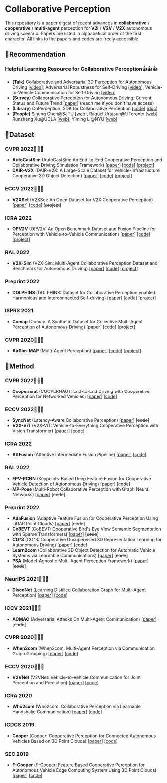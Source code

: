 # Collaborative Perception

This repository is a paper digest of recent advances in **collaborative** / **cooperative** / **multi-agent** perception for **V2I** / **V2V** / **V2X** autonomous driving scenario. Papers are listed in alphabetical order of the first character. All links to the papers and codes are freely accessible.



## :star2:Recommendation

### Helpful Learning Resource for Collaborative Perception:thumbsup::thumbsup::thumbsup:

- **(Talk)** Collaborative and Adversarial 3D Perception for Autonomous Driving [[video](https://www.youtube.com/watch?v=W-AONQMfGi0)], Adversarial Robustness for Self-Driving [[video](https://www.youtube.com/watch?v=8uBFXzyII5Y)], Vehicle-to-Vehicle Communication for Self-Driving [[video](https://www.youtube.com/watch?v=oikdOpmIoc4)]
- **(Survey)** Collaborative Perception for Autonomous Driving: Current Status and Future Trend [[paper](https://link.springer.com/chapter/10.1007/978-981-19-3998-3_65)] (reach me if you don't have access)
- **(Library)** CoPerception: SDK for Collaborative Perception [[code](https://github.com/coperception/coperception)] [[doc](https://coperception.readthedocs.io/en/latest/)]
- **(People)** Siheng Chen@SJTU [[web](https://scholar.google.com/citations?hl=en&user=W_Q33RMAAAAJ&view_op=list_works&sortby=pubdate)], Raquel Urtasun@UToronto [[web](https://scholar.google.com/citations?hl=en&user=jyxO2akAAAAJ&view_op=list_works&sortby=pubdate)], Runsheng Xu@UCLA [[web](https://derrickxunu.github.io/)], Yiming Li@NYU [[web](https://roboticsyimingli.github.io/)]



## :bookmark:Dataset

### CVPR 2022:tada::tada::tada:

- **AutoCastSim** (AutoCastSim: An End-to-End Cooperative Perception and Collaborative Driving Simulation Framework) [[paper](https://arxiv.org/abs/2205.02222)] [[code](https://github.com/hangqiu/AutoCastSim)] [[project](https://utexas.app.box.com/v/coopernaut-dataset)]
- **DAIR-V2X** (DAIR-V2X: A Large-Scale Dataset for Vehicle-Infrastructure Cooperative 3D Object Detection) [[paper](https://arxiv.org/abs/2204.05575)] [[code](https://github.com/AIR-THU/DAIR-V2X)] [[project](https://thudair.baai.ac.cn/index)]

### ECCV 2022:tada::tada::tada:

- **V2XSet** (V2XSet: An Open Dataset for V2X Cooperative Perception) [[paper](https://arxiv.org/abs/2203.10638)] [[code](https://github.com/DerrickXuNu/OpenCOOD)] [~~project~~]

### ICRA 2022

- **OPV2V** (OPV2V: An Open Benchmark Dataset and Fusion Pipeline for Perception with Vehicle-to-Vehicle Communication) [[paper](https://arxiv.org/abs/2109.07644)] [[code](https://github.com/DerrickXuNu/OpenCOOD)] [[project](https://mobility-lab.seas.ucla.edu/opv2v/)]

### RAL 2022

- **V2X-Sim** (V2X-Sim: Multi-Agent Collaborative Perception Dataset and Benchmark for Autonomous Driving) [[paper](https://arxiv.org/abs/2202.08449)] [[code](https://github.com/ai4ce/V2X-Sim/)] [[project](https://ai4ce.github.io/V2X-Sim/)]

### Preprint 2022

- **DOLPHINS** (DOLPHINS: Dataset for Collaborative Perception enabled Harmonious and Interconnected Self-driving) [[paper](https://arxiv.org/abs/2207.07609)] [~~code~~] [[project](https://dolphins-dataset.net/)]

### ISPRS 2021

- **Comap** (Comap: A Synthetic Dataset for Collective Multi-Agent Perception of Autonomous Driving) [[paper](https://ui.adsabs.harvard.edu/abs/2021ISPAr43B2..255Y/abstract)] [[code](https://github.com/YuanYunshuang/cosense-simulation)] [[project](https://seafile.cloud.uni-hannover.de/d/1c52826e98d34c0399a4/)]

### CVPR 2020:tada::tada::tada:

- **AirSim-MAP** (Multi-Agent Perception) [[paper](https://arxiv.org/abs/2006.00176)] [[code](https://github.com/GT-RIPL/MultiAgentPerception)] [[project](https://gtvault-my.sharepoint.com/:f:/g/personal/yliu3133_gatech_edu/Ett0G1_5YYdBpgojk0uWESgBi95dO79LkbYaKRhlBIkVJQ?e=vdjklb)]



## :bookmark:Method

### CVPR 2022:tada::tada::tada:

- **Coopernaut** (COOPERNAUT: End-to-End Driving with Cooperative Perception for Networked Vehicles) [[paper](https://arxiv.org/abs/2205.02222)] [[code](https://github.com/UT-Austin-RPL/Coopernaut)]

### ECCV 2022:tada::tada::tada:

- **SyncNet** (Latency-Aware Collaborative Perception) [[paper](https://arxiv.org/abs/2207.08560)] [~~code~~]
- **V2X-ViT** (V2X-ViT: Vehicle-to-Everything Cooperative Perception with Vision Transformer) [[paper](https://arxiv.org/abs/2203.10638)] [[code](https://github.com/DerrickXuNu/v2x-vit)]

### ICRA 2022

- **AttFusion** (Attentive Intermediate Fusion Pipeline) [[paper](https://arxiv.org/abs/2109.07644)] [[code](https://github.com/DerrickXuNu/OpenCOOD)]

### RAL 2022

- **FPV-RCNN** (Keypoints-Based Deep Feature Fusion for Cooperative Vehicle Detection of Autonomous Driving) [[paper](https://arxiv.org/abs/2109.11615)] [[code](https://github.com/YuanYunshuang/FPV_RCNN)]
- **MP-Pose** (Multi-Robot Collaborative Perception with Graph Neural Networks) [[paper](https://arxiv.org/abs/2201.01760)] [~~code~~]

### Preprint 2022

- **AdaFusion** (Adaptive Feature Fusion for Cooperative Perception Using LiDAR Point Clouds) [[paper](https://arxiv.org/abs/2208.00116)] [~~code~~]
- **CoBEVT** (CoBEVT: Cooperative Bird's Eye View Semantic Segmentation with Sparse Transformers) [[paper](https://arxiv.org/abs/2207.02202)] [~~code~~]
- **CO^3** (CO^3: Cooperative Unsupervised 3D Representation Learning for Autonomous Driving) [[paper](https://arxiv.org/abs/2206.04028)] [[code](https://github.com/Runjian-Chen/CO3)]
- **Learn2com** (Collaborative 3D Object Detection for Automatic Vehicle Systems via Learnable Communications) [[paper](https://arxiv.org/abs/2205.11849)] [~~code~~]
- **PSA** (Model-Agnostic Multi-Agent Perception Framework) [[paper](https://arxiv.org/abs/2203.13168)] [~~code~~]

### NeurIPS 2021:tada::tada::tada:

- **DiscoNet** (Learning Distilled Collaboration Graph for Multi-Agent Perception) [[paper](https://arxiv.org/abs/2111.00643)] [[code](https://github.com/ai4ce/DiscoNet)]

### ICCV 2021:tada::tada::tada:

- **AOMAC** (Adversarial Attacks On Multi-Agent Communication) [[paper](https://arxiv.org/abs/2101.06560)] [~~code~~]

### CVPR 2020:tada::tada::tada:

- **When2com** (When2com: Multi-Agent Perception via Communication Graph Grouping) [[paper](https://arxiv.org/abs/2006.00176)] [[code](https://github.com/GT-RIPL/MultiAgentPerception)]

### ECCV 2020:tada::tada::tada:

- **V2VNet** (V2VNet: Vehicle-to-Vehicle Communication for Joint Perception and Prediction) [[paper](https://arxiv.org/abs/2008.07519)] [[code](https://github.com/coperception/coperception)]

### ICRA 2020

- **Who2com** (Who2com: Collaborative Perception via Learnable Handshake Communication) [[paper](https://arxiv.org/abs/2003.09575)] [[code](https://github.com/GT-RIPL/MultiAgentPerception)]

### ICDCS 2019

- **Cooper** (Cooper: Cooperative Perception for Connected Autonomous Vehicles Based on 3D Point Clouds) [[paper](https://arxiv.org/abs/1905.05265)] [[code](https://github.com/DerrickXuNu/OpenCOOD)]

### SEC 2019

- **F-Cooper** (F-Cooper: Feature Based Cooperative Perception for Autonomous Vehicle Edge Computing System Using 3D Point Clouds) [[paper](https://arxiv.org/abs/1909.06459)] [[code](https://github.com/DerrickXuNu/OpenCOOD)]

